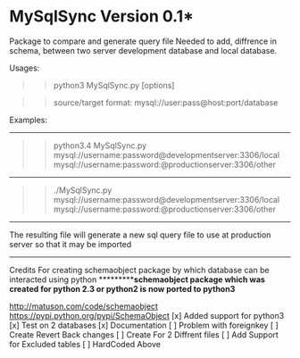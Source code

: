 # MySqlSync Version 0.1*
Package to compare and generate query file Needed to add, diffrence
in schema, between two server development database and local database.

Usages:
>>python3 MySqlSync.py [options] <source> <target>

>>source/target format: mysql://user:pass@host:port/database

Examples:
***********************************************************************
>> python3.4 MySqlSync.py mysql://username:password@developmentserver:3306/local mysql://username:password:@productionserver:3306/other
************************************************************************
>> ./MySqlSync.py mysql://username:password@developmentserver:3306/local mysql://username:password:@productionserver:3306/other
*************************************************************************

The resulting file will generate a new sql query file to use at production server so that it may be imported
**************************************************************************************************************


Credits
For creating schemaobject package by which database can be interacted using python
***********************schemaobject package which was created for python 2.3 or python2 is now ported to python3**************

http://matuson.com/code/schemaobject
https://pypi.python.org/pypi/SchemaObject
[x] Added support for python3
[x] Test on 2 databases
[x] Documentation
[ ] Problem with foreignkey
[ ] Create Revert Back changes
[ ] Create For 2 Diffrent files
[ ] Add Support for Excluded tables
[ ] HardCoded Above

